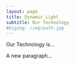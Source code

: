 ```yaml
---
layout: page
title: Dynamic Light
subtitle: Our Technology
#bigimg: /img/path.jpg
---
```


Our Technology is...

A new paragraph...
